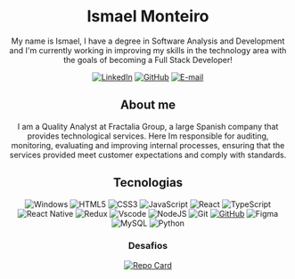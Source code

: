 <main align="center">
<h1>Ismael Monteiro</h1>
<p aling="center">My name is Ismael, I have a degree in Software Analysis and Development and I'm currently working in improving my skills in the technology area with the goals of becoming a Full Stack Developer!</p>

[![LinkedIn](https://img.shields.io/badge/LinkedIn-000?style=for-the-badge&logo=linkedin&logoColor=white)](https://www.linkedin.com/in/impismael/) [![GitHub](https://img.shields.io/badge/GitHub-000?style=for-the-badge&logo=github&logoColor=white)](https://github.com/Ismaelthe10) [![E-mail](https://img.shields.io/badge/-Email-000?style=for-the-badge&logo=microsoft-outlook&logoColor=white)](mailto:ismael-dev@outlook.com)

## About me

<p>I am a Quality Analyst at Fractalia Group, a large Spanish company that provides technological services.
Here Im responsible for auditing, monitoring, evaluating and improving internal processes, ensuring that the services provided
meet customer expectations and comply with standards.</p>

## Tecnologias
![Windows](https://img.shields.io/badge/Windows-000?style=for-the-badge&logo=windows&logoColor=2CA5E0)
![HTML5](https://img.shields.io/badge/HTML5-E34F26?style=for-the-badge&logo=html5&logoColor=white)
![CSS3](https://img.shields.io/badge/CSS3-1572B6?style=for-the-badge&logo=css3&logoColor=white)
![JavaScript](https://img.shields.io/badge/JavaScript-F7DF1E?style=for-the-badge&logo=javascript&logoColor=black)
![React](https://img.shields.io/badge/React-20232A?style=for-the-badge&logo=react&logoColor=61DAFB)
![TypeScript](https://img.shields.io/badge/TypeScript-007ACC?style=for-the-badge&logo=typescript&logoColor=white)
![React Native](https://img.shields.io/badge/React_Native-20232A?style=for-the-badge&logo=react&logoColor=61DAFB)
![Redux](https://img.shields.io/badge/redux-%23593d88.svg?style=for-the-badge&logo=redux&logoColor=white)
![Vscode](https://img.shields.io/badge/Vscode-007ACC?style=for-the-badge&logo=visual-studio-code&logoColor=white)
![NodeJS](https://img.shields.io/badge/node.js-6DA55F?style=for-the-badge&logo=node.js&logoColor=white)
![Git](https://img.shields.io/badge/GIT-E44C30?style=for-the-badge&logo=git&logoColor=white)
[![GitHub](https://img.shields.io/badge/GitHub-100000?style=for-the-badge&logo=github&logoColor=white)](https://github.com/SEUUSERNAME)
![Figma](https://img.shields.io/badge/Figma-696969?style=for-the-badge&logo=figma&logoColor=figma)
![MySQL](https://img.shields.io/badge/MySQL-00000F?style=for-the-badge&logo=mysql&logoColor=white)
![Python](https://img.shields.io/badge/python-3670A0?style=for-the-badge&logo=python&logoColor=ffdd54)

### Desafios
[![Repo Card](https://github-readme-stats.vercel.app/api/pin/?username=ismaelthe10&repo=coffee-delivery&bg_color=000&border_color=30A3DC&show_icons=true&icon_color=30A3DC&title_color=E071121&text_color=FFF)](https://github.com/Ismaelthe10/coffee-delivery)

</main>
